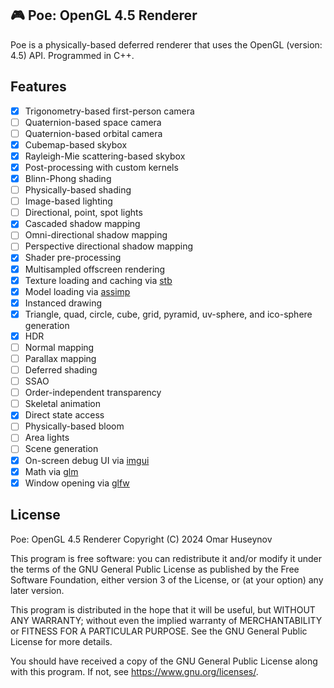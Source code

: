 ## 🎮 Poe: OpenGL 4.5 Renderer

Poe is a physically-based deferred renderer that uses the OpenGL (version: 4.5) API. Programmed in C++.

## Features

- [x] Trigonometry-based first-person camera
- [ ] Quaternion-based space camera
- [ ] Quaternion-based orbital camera
- [x] Cubemap-based skybox
- [x] Rayleigh-Mie scattering-based skybox
- [x] Post-processing with custom kernels
- [x] Blinn-Phong shading
- [ ] Physically-based shading
- [ ] Image-based lighting
- [ ] Directional, point, spot lights
- [x] Cascaded shadow mapping
- [ ] Omni-directional shadow mapping
- [ ] Perspective directional shadow mapping
- [x] Shader pre-processing
- [x] Multisampled offscreen rendering
- [x] Texture loading and caching via [stb](https://github.com/nothings/stb)
- [x] Model loading via [assimp](https://github.com/assimp/assimp)
- [x] Instanced drawing
- [x] Triangle, quad, circle, cube, grid, pyramid, uv-sphere, and ico-sphere generation
- [x] HDR
- [ ] Normal mapping
- [ ] Parallax mapping
- [ ] Deferred shading
- [ ] SSAO
- [ ] Order-independent transparency
- [ ] Skeletal animation
- [x] Direct state access
- [ ] Physically-based bloom
- [ ] Area lights
- [ ] Scene generation
- [x] On-screen debug UI via [imgui](https://github.com/ocornut/imgui)
- [x] Math via [glm](https://github.com/g-truc/glm)
- [x] Window opening via [glfw](https://github.com/glfw/glfw)

## License

Poe: OpenGL 4.5 Renderer
Copyright (C) 2024 Omar Huseynov

This program is free software: you can redistribute it and/or modify
it under the terms of the GNU General Public License as published by
the Free Software Foundation, either version 3 of the License, or
(at your option) any later version.

This program is distributed in the hope that it will be useful,
but WITHOUT ANY WARRANTY; without even the implied warranty of
MERCHANTABILITY or FITNESS FOR A PARTICULAR PURPOSE.  See the
GNU General Public License for more details.

You should have received a copy of the GNU General Public License
along with this program.  If not, see <https://www.gnu.org/licenses/>.
